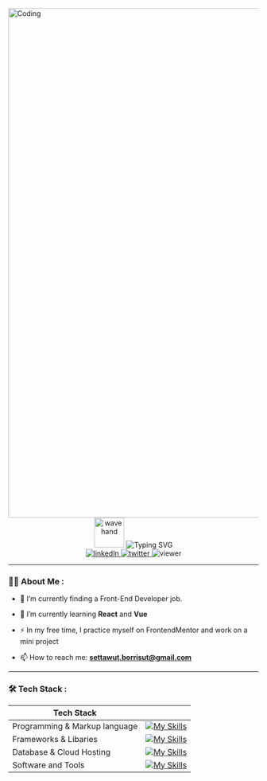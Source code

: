 <img alt="Coding" width="1024" src="https://media1.tenor.com/images/3d72cb6b2453ac39206627d1d700897f/tenor.gif?itemid=27634016?itemid=27633680">
<div id="intro" align="center">
<img alt="wavehand" width="60" src="https://media2.giphy.com/media/w1OBpBd7kJqHrJnJ13/200w.webp?cid=ecf05e477p6aeoa0y1323ddvnl3zddle0iy2r0wzqgzhke7r&rid=200w.webp&ct=s" />
<img src="https://readme-typing-svg.demolab.com?font=Fira+Code&size=25&pause=1000&color=F7F7F7&background=FFFFFF00&center=true&vCenter=true&width=1024&lines=Hi%2C+I'm+Settawut+Borrisut" alt="Typing SVG" />
<div id="social-media-badges" align="center">
<a href="https://www.linkedin.com/in/settawut-borrisut-013038212/">
<img alt="linkedIn" src="https://img.shields.io/badge/LinkedIn-blue?logo=linkedin&logoColor=white" />
</a>
<a href="https://twitter.com/sttwood">
<img alt="twitter" src="https://img.shields.io/badge/Twitter-blue?logo=twitter&logoColor=white" />
</a>
<img alt="viewer" src="https://komarev.com/ghpvc/?username=sttwood&style=flat-square&color=blue" />

</div>
</div>

---

### :woman_technologist: About Me :

- 🔭 I’m currently finding a Front-End Developer job.

- 🌱 I’m currently learning **React** and **Vue**

- ⚡ In my free time, I practice myself on FrontendMentor and work on a mini project

- 📫 How to reach me: **settawut.borrisut@gmail.com**

---

### :hammer_and_wrench: Tech Stack :
| Tech Stack                    |   |
|-------------------------------|---|
| Programming & Markup language | [![My Skills](https://skillicons.dev/icons?i=js,html,css)](https://skillicons.dev)  |
| Frameworks & Libaries         | [![My Skills](https://skillicons.dev/icons?i=react,vue,bootstrap,materialui)](https://skillicons.dev)  |
| Database & Cloud Hosting      | [![My Skills](https://skillicons.dev/icons?i=mongodb,netlify,vercel)](https://skillicons.dev)  |
| Software and Tools            | [![My Skills](https://skillicons.dev/icons?i=wordpress,git,postman,figma,vscode,github)](https://skillicons.dev)  |



